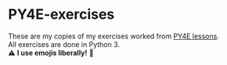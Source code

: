 # PY4E-exercises
These are my copies of my exercises worked from [PY4E lessons](https://www.py4e.com/).<br/>
All exercises are done in Python 3.<br/>
⚠️ <b>I use emojis liberally!</b> 🤡
